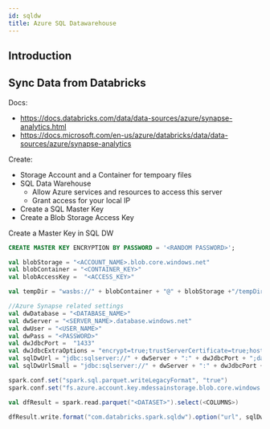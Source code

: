 ```yaml
---
id: sqldw
title: Azure SQL Datawarehouse
---
```


## Introduction


## Sync Data from Databricks

Docs:
- https://docs.databricks.com/data/data-sources/azure/synapse-analytics.html
- https://docs.microsoft.com/en-us/azure/databricks/data/data-sources/azure/synapse-analytics

Create:
- Storage Account and a Container for tempoary files
- SQL Data Warehouse
  - Allow Azure services and resources to access this server
  - Grant access for your local IP
- Create a SQL Master Key
- Create a Blob Storage Access Key

Create a Master Key in SQL DW
```sql
CREATE MASTER KEY ENCRYPTION BY PASSWORD = '<RANDOM PASSWORD>';  
```

```scala
val blobStorage = "<ACCOUNT_NAME>.blob.core.windows.net"
val blobContainer = "<CONTAINER_KEY>"
val blobAccessKey =  "<ACCESS_KEY>"

val tempDir = "wasbs://" + blobContainer + "@" + blobStorage +"/tempDirs"

//Azure Synapse related settings
val dwDatabase = "<DATABASE_NAME>"
val dwServer = "<SERVER_NAME>.database.windows.net"
val dwUser = "<USER_NAME>"
val dwPass = "<PASSWORD>"
val dwJdbcPort =  "1433"
val dwJdbcExtraOptions = "encrypt=true;trustServerCertificate=true;hostNameInCertificate=*.database.windows.net;loginTimeout=30;"
val sqlDwUrl = "jdbc:sqlserver://" + dwServer + ":" + dwJdbcPort + ";database=" + dwDatabase + ";user=" + dwUser+";password=" + dwPass + ";$dwJdbcExtraOptions"
val sqlDwUrlSmall = "jdbc:sqlserver://" + dwServer + ":" + dwJdbcPort + ";database=" + dwDatabase + ";user=" + dwUser+";password=" + dwPass

spark.conf.set("spark.sql.parquet.writeLegacyFormat", "true")
spark.conf.set("fs.azure.account.key.mdessainstorage.blob.core.windows.net", blobAccessKey)

val dfResult = spark.read.parquet("<DATASET>").select(<COLUMNS>)

dfResult.write.format("com.databricks.spark.sqldw").option("url", sqlDwUrlSmall).option("dbtable", "SampleTable").option("forward_spark_azure_storage_credentials","True").option("tempdir", tempDir).mode("overwrite").save()
```
